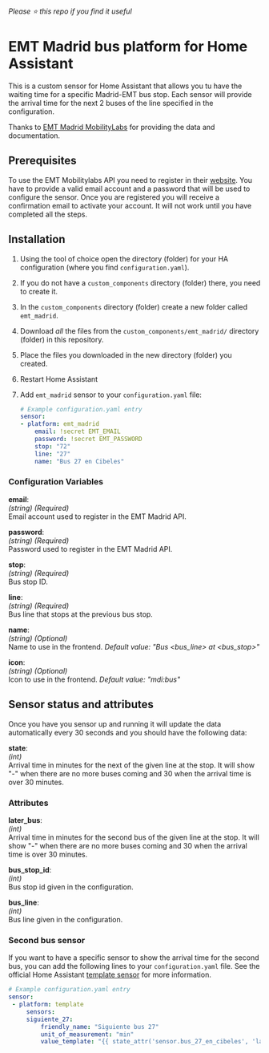 _Please :star: this repo if you find it useful_

# EMT Madrid bus platform for Home Assistant

This is a custom sensor for Home Assistant that allows you tu have the waiting time for a specific Madrid-EMT bus stop. Each sensor will provide the arrival time for the next 2 buses of the line specified in the configuration.

Thanks to [EMT Madrid MobilityLabs](https://mobilitylabs.emtmadrid.es/) for providing the data and documentation.

## Prerequisites

To use the EMT Mobilitylabs API you need to register in their [website](https://mobilitylabs.emtmadrid.es/). You have to provide a valid email account and a password that will be used to configure the sensor. Once you are registered you will receive a confirmation email to activate your account. It will not work until you have completed all the steps.

## Installation

1. Using the tool of choice open the directory (folder) for your HA configuration (where you find `configuration.yaml`).
1. If you do not have a `custom_components` directory (folder) there, you need to create it.
1. In the `custom_components` directory (folder) create a new folder called `emt_madrid`.
1. Download _all_ the files from the `custom_components/emt_madrid/` directory (folder) in this repository.
1. Place the files you downloaded in the new directory (folder) you created.
1. Restart Home Assistant
1. Add `emt_madrid` sensor to your `configuration.yaml` file:

   ```yaml
   # Example configuration.yaml entry
   sensor:
   - platform: emt_madrid
       email: !secret EMT_EMAIL
       password: !secret EMT_PASSWORD
       stop: "72"
       line: "27"
       name: "Bus 27 en Cibeles"
   ```

### Configuration Variables

**email**:\
 _(string) (Required)_\
 Email account used to register in the EMT Madrid API.

**password**:\
 _(string) (Required)_\
 Password used to register in the EMT Madrid API.

**stop**:\
 _(string) (Required)_\
 Bus stop ID.

**line**:\
 _(string) (Required)_\
 Bus line that stops at the previous bus stop.

**name**:\
 _(string) (Optional)_\
 Name to use in the frontend.
_Default value: "Bus <bus_line> at <bus_stop>"_

**icon**:\
 _(string) (Optional)_\
 Icon to use in the frontend.
_Default value: "mdi:bus"_

## Sensor status and attributes

Once you have you sensor up and running it will update the data automatically every 30 seconds and you should have the following data:

**state**:\
 _(int)_\
 Arrival time in minutes for the next of the given line at the stop. It will show "-" when there are no more buses coming and 30 when the arrival time is over 30 minutes.

### Attributes

**later_bus**:\
 _(int)_\
 Arrival time in minutes for the second bus of the given line at the stop. It will show "-" when there are no more buses coming and 30 when the arrival time is over 30 minutes.

**bus_stop_id**:\
 _(int)_\
 Bus stop id given in the configuration.

**bus_line**:\
 _(int)_\
 Bus line given in the configuration.

### Second bus sensor

If you want to have a specific sensor to show the arrival time for the second bus, you can add the following lines to your `configuration.yaml` file. See the official Home Assistant [template sensor](https://www.home-assistant.io/integrations/template/) for more information.

```yaml
# Example configuration.yaml entry
sensor:
 - platform: template
     sensors:
     siguiente_27:
         friendly_name: "Siguiente bus 27"
         unit_of_measurement: "min"
         value_template: "{{ state_attr('sensor.bus_27_en_cibeles', 'later_bus') }}"
```
